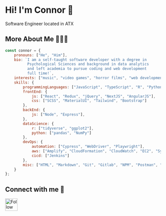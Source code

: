 # Hi! I'm Connor 🌵

Software Engineer located in ATX
## More About Me 👨🏼‍💻
``` js
const connor = {
    pronouns: ["He", "Him"],
    bio: `I am a self-taught software developer with a degree in
          Psychological Sciences and background in data analytics
          and left academia to pursue coding and web development
          full time!`,
    interests: ["music", "video games", "horror films", "web development"],
    skills: {
        programmingLanguages: ["JavaScript", "TypeScript", "R", "Python"],
        frontEnd: {
            js: ["React", "Redux", "jQuery", "NextJS", "AngularJS"],
            css: ["SCSS", "MaterialUI", "Tailwind", "Bootstrap"]
        },
        backEnd: {
            js: ["Node", "Express"],
        },
        dataScience: {
            r: ["tidyverse", "ggplot2"],
            python: ["pandas", "NumPy"]
        },
        devOps: {
            automation: ["Cypress", "WebDriver", "Playwright"],
            aws: ["Amplify", "CloudFormation", "CloudWatch", "EC2", "Systems Manager", "S3"],
            cicd: ["Jenkins"]
        },
        misc: ["HTML", "Markdown", "Git", "Gitlab", "NPM", "Postman", "Storybook", "Karma", "Yup", "Formik", "Jest", "Pygame"]
    }
};
```
## Connect with me 🔗

[<img src="https://cdn-icons-png.flaticon.com/512/174/174857.png"  height="40em" align="center" alt="Follow smithc10 on LinkedIn" title="Follow Connor on LinkedIn"/>](https://www.linkedin.com/in/connor-smith-nyc/)

<!---
smithc10/smithc10 is a ✨ special ✨ repository because its `README.md` (this file) appears on your GitHub profile.
You can click the Preview link to take a look at your changes.
--->

